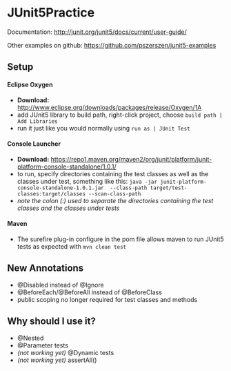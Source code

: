 # JUnit5Practice

Documentation: <http://junit.org/junit5/docs/current/user-guide/>

Other examples on github: <https://github.com/pszerszen/junit5-examples>

## Setup

#### Eclipse Oxygen
- 	**Download:** <http://www.eclipse.org/downloads/packages/release/Oxygen/1A>
- add JUnit5 library to build path, right-click project, choose ```build path | Add Libraries```
- run it just like you would normally using ```run as | JUnit Test```

#### Console Launcher
- **Download:** <https://repo1.maven.org/maven2/org/junit/platform/junit-platform-console-standalone/1.0.1/>
- to run, specify directories containing the test classes as well as the classes under test, something like this:
```java -jar junit-platform-console-standalone-1.0.1.jar  --class-path target/test-classes:target/classes --scan-class-path```
- *note the colon (:) used to separate the directories containing the test classes and the classes under tests*

#### Maven
- The surefire plug-in configure in the pom file allows maven to run JUnit5 tests as expected with ```mvn clean test```

## New Annotations

- @Disabled instead of @Ignore
- @BeforeEach/@BeforeAll instead of @BeforeClass
- public scoping no longer required for test classes and methods

## Why should I use it?

- @Nested
- @Parameter tests
- *(not working yet)* @Dynamic tests
- *(not working yet)* assertAll()